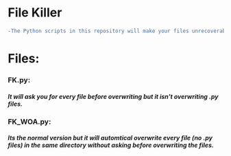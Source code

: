 # File Killer

```diff
-The Python scripts in this repository will make your files unrecoverable. There are several file versions but these will be explained in the Files section.
```
# Files:
### FK.py:

##### It will ask you for every file before overwriting but it isn't overwriting .py files.

### FK_WOA.py:

##### Its the normal version but it will automtical overwrite every file (no .py files) in the same directory without asking before overwriting the files.
